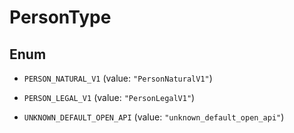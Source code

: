 

# PersonType

## Enum


* `PERSON_NATURAL_V1` (value: `"PersonNaturalV1"`)

* `PERSON_LEGAL_V1` (value: `"PersonLegalV1"`)

* `UNKNOWN_DEFAULT_OPEN_API` (value: `"unknown_default_open_api"`)



